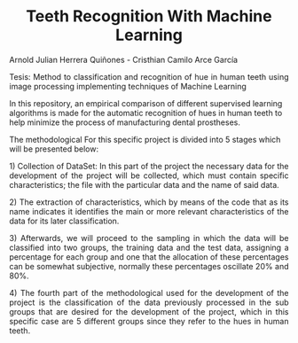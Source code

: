 <h1 align="center"><B> Teeth Recognition With Machine Learning</B></h1>
Arnold Julian Herrera Quiñones - Cristhian Camilo Arce García
<p align="justify">
Tesis: Method to classification and recognition of hue in human teeth using image processing implementing techniques of Machine Learning

In this repository, an empirical comparison of different supervised learning algorithms is made for the automatic recognition of hues in human teeth to help minimize the process of manufacturing dental prostheses.
</p>

The methodological For this specific project is divided into 5 stages which will be presented below:
<p align="justify">
1) Collection of DataSet: In this part of the project the necessary data for the development of the project will be collected, which must contain specific characteristics; the file with the particular data and the name of said data.
</p>
</p>
<p align="justify"> 
2) The extraction of characteristics, which by means of the code that as its name indicates it identifies the main or more relevant      characteristics of the data for its later classification.
</p>
<p align="justify"> 
3) Afterwards, we will proceed to the sampling in which the data will be classified into two groups, the training data and the test data, assigning a percentage for each group and one that the allocation of these percentages can be somewhat subjective, normally these percentages oscillate 20% and 80%.
</p>
<p align="justify">
 4) The fourth part of the methodological used for the development of the project is the classification of the data previously processed in the sub groups that are desired for the development of the project, which in this specific case are 5 different groups since they refer to the hues in human teeth.
</p>
